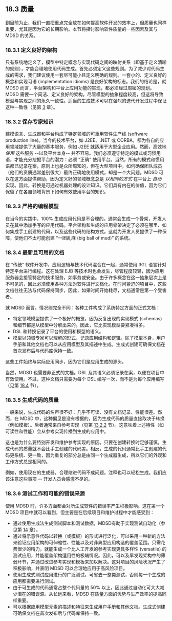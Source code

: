 ## 18.3 质量
到目前为止，我们一直把重点完全放在如何提高软件开发的效率上，但质量也同样重要，尤其是因为它的长期影响。本节将探讨影响软件质量的一些因素及其与 MDSD 的关系。

### 18.3.1 定义良好的架构
只有系统地定义了，模型中特定概念与实现代码之间的映射关系（即基于定义清晰的规则），才能合理地使用代码生成。首先必须定义这些规则。为了减少对代码生成的需求，我们建议使用一套尽可能小且定义明确的规则。一套小的、定义良好的概念和实现习语 (implementation idioms) 是良好架构的标志。我们的结论是，就 MDSD 而言，平台架构和平台上应用功能的实现，都必须经过周密的规划。MDSD 需要一个简洁、定义良好的架构。尽管模型的抽象程度较高，但这将导致模型与实现之间的永久一致性。适当的生成技术可以在强烈的迭代开发过程中保证这种一致性（见第 [3](../ch3/0.md) 章）。

### 18.3.2 保存专家知识
建模语言、生成器和平台构成了特定领域的可重用软件生产线 (software production line)。当今的技术平台，如 J2EE、.NET 或 CORBA，都为各自的应用领域提供了大量的基本服务，例如 J2EE 就适用于大型企业应用。然而，高效地 *使用* 这些服务 --以及平台本身-- 并不容易。我们必须遵守特定的模式或习惯用语，才能充分挖掘平台的潜力：必须 “正确” 使用平台。当然，所有的模式和惯用语都已记录在案，原则上也是众所周知的，但在大型项目中，如何确保团队成员（他们的资质通常差别很大）最终正确地使用模式，却是一个大问题。MDSD 可以在这方面提供帮助，因为定义好的领域概念总是 *以相同的方式* 在平台上 *自动* 实现。因此，转换是可通过机器处理的设计知识。它们具有内在的价值，因为它们保留了在各自领域背景下如何有效使用平台的知识。

### 18.3.3 严格的编程模型
在当今的实践中，100% 生成应用代码是不合理的。通常会生成一个骨架，开发人员在其中添加手写的应用代码。平台架构和生成的应用骨架决定了必须在哪里、如何集成手工创建的代码，以及这些代码的结构方式。这就为开发人员提供了一种保障，使他们不太可能创建 “一团乱麻 (big ball of mud)” 的系统。

### 18.3.4 最新且可用的文档
在 “传统” 软件开发中，应用逻辑与技术代码混合在一起，通常使用 3GL 语言针对特定平台进行编程。这在处理 EJB 等技术时也会发生，尽管程度较轻，因为应用服务器会接管特定的技术服务，如事务或安全。由于许多概念在这一抽象层次上是不可见的，因此必须使用各种方法对软件进行文档化。在时间紧迫的项目中，这些文档往往无法与代码保持同步，因此，如果时间开始耗尽，文档通常是第一个受害者。

就 MDSD 而言，情况则完全不同：各种工件构成了系统特定方面的正式文档：

- 特定领域模型提供了一个极好的概览，因为反复出现的实现模式 (schemas) 和细节都是从模型中分解出来的。因此，它比实现模型要紧凑得多。
- DSL 和转换记录了平台的使用和模型的语义。
- 模型以领域专家可以理解的形式，记录应用结构和逻辑。除了模型本身，用户手册和其他文档也可以从应用模型及其描述中生成。生成式创建可确保文档在首次发布后与代码库保持一致。

这些工件始终与实际应用同步，因为它们是应用生成的源头。

当然，MDSD 也需要非正式的文档。DSL 及其语义必须记录在案，以便在项目中有效使用。不过，这种文档只需要为每个 DSL 编写一次，而不是为每个应用编写（见第 [18.4](../ch18/4.md) 节）。

### 18.3.5 生成代码的质量
一般来说，生成代码的名声很不好：几乎不可读、没有文档记录、性能很差。然而，在 MDSD 中，这种偏见是没有根据的，因为生成代码的质量直接取决于转换（例如模板）。后者通常来自参考实现（见第 [13.2.2](../ch13/2.md#1322-领域架构开发主线) 节）。这意味着上述特性（如可读性和性能）会从参考实现传播到生成的应用中。

这也是为什么要特别开发和维护参考实现的原因。只要在创建转换时足够谨慎，生成代码的质量就不会比手工创建的代码差。相反，生成的代码通常比手工创建的代码更系统、更一致，因为重复的部分总是由同一个生成器生成，所以它们的外观和工作方式总是相同的。

例如，使用现在的生成器，合理缩进代码不成问题。注释也可以轻松生成。我们应该注意这些事项 -- 开发人员会感激不尽的。

### 18.3.6 测试工作和可能的错误来源
使用 MDSD 时，许多方面都会对所生成软件的错误率产生积极影响。这在第一个 MDSD 项目中就可以看到，但主要是在后续项目和维护过程中才能感受到：

- 通过使用生成法生成测试脚本和测试数据，MDSD有助于实现测试自动化（参见第 [14](../ch14/0.md) 章）。
- 通过将示意性代码以转换（或模板）的形式进行泛化，可以采用一种新的方法来验证应用架构的可伸缩性、性能以及对非典型应用构造的覆盖范围。只需花费很少的精力，就能生成一个比人工开发的参考实现更具多样性 (versatile)  的测试应用，并能覆盖架构适用性的极端情况。因此，可以及早发现架构中的薄弱环节，并通过改进参考实现和模板来加以解决。这对项目的风险状况产生了积极影响，并表明 MDSD 可以合理地应用于高风险项目。
- 使用生成式测试应用进行的广泛测试，可省去一整类测试，否则每一个生成的应用都需要进行测试。
- 由于可生成的代码通常占整个代码量的 50% 以上，因此通过自动化可大大减少潜在的错误源。从长远来看，MDSD 在质量方面的优势与生产效率的提高同样重要。
- 可以根据应用模型元素的描述和特征来生成用户手册和其他文档。生成式创建可确保文档在首次发布后与代码库保持一致。

